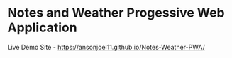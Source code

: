 # Notes and Weather Progessive Web Application

Live Demo Site - https://ansonjoel11.github.io/Notes-Weather-PWA/
